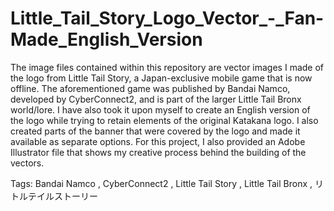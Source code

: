 # Little_Tail_Story_Logo_Vector_-_Fan-Made_English_Version
The image files contained within this repository are vector images I made of the logo from Little Tail Story, a Japan-exclusive mobile game that is now offline. 
The aforementioned game was published by Bandai Namco, developed by CyberConnect2, and is part of the larger Little Tail Bronx world/lore. 
I have also took it upon myself to create an English version of the logo while trying to retain elements of the original Katakana logo. 
I also created parts of the banner that were covered by the logo and made it available as separate options.
For this project, I also provided an Adobe Illustrator file that shows my creative process behind the building of the vectors.

Tags: Bandai Namco , CyberConnect2 , Little Tail Story , Little Tail Bronx , リトルテイルストーリー
